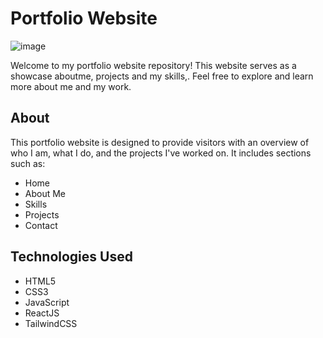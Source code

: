 # Portfolio Website

![image](https://github.com/sreeramss/Portfolio/assets/89720320/f0ee82ee-d695-4f03-900f-3620032d7b2e)

Welcome to my portfolio website repository! This website serves as a showcase aboutme, projects and my skills,. Feel free to explore and learn more about me and my work.

## About
This portfolio website is designed to provide visitors with an overview of who I am, what I do, and the projects I've worked on. It includes sections such as:
- Home
- About Me
- Skills
- Projects
- Contact

## Technologies Used
- HTML5
- CSS3
- JavaScript
- ReactJS
- TailwindCSS
  
